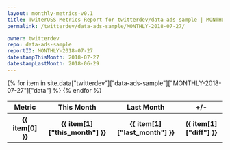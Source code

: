 ```yaml
---
layout: monthly-metrics-v0.1
title: TwiterOSS Metrics Report for twitterdev/data-ads-sample | MONTHLY-2018-07-27 | 2018-07-27
permalink: /twitterdev/data-ads-sample/MONTHLY-2018-07-27/

owner: twitterdev
repo: data-ads-sample
reportID: MONTHLY-2018-07-27
datestampThisMonth: 2018-07-27
datestampLastMonth: 2018-06-29
---
```


<table style="width: 100%">
    <tr>
        <th>Metric</th>
        <th>This Month</th>
        <th>Last Month</th>
        <th>+/-</th>
    </tr>
    {% for item in site.data["twitterdev"]["data-ads-sample"]["MONTHLY-2018-07-27"]["data"] %}
    <tr>
        <th>{{ item[0] }}</th>
        <th>{{ item[1]["this_month"] }}</th>
        <th>{{ item[1]["last_month"] }}</th>
        <th>{{ item[1]["diff"] }}</th>
    </tr>
    {% endfor %}
</table>


